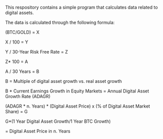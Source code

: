 This respository contains a simple program that calculates data related to digital assets.

The data is calculated through the following formula:

(BTC/GOLD) = X

X / 100 = Y

Y / 30-Year Risk Free Rate = Z

Z* 100 = A

A / 30 Years = B

B = Multiple of digital asset growth vs. real asset growth

B * Current Earnings Growth in Equity Markets = Annual Digital Asset Growth Rate (ADAGR)

(ADAGR * n. Years) * (Digital Asset Price) x (% of Digital Asset Market Share) = G

G*(1 Year Digital Asset Growth/1 Year BTC Growth)

= Digital Asset Price in n. Years
